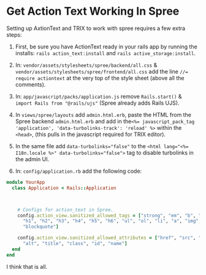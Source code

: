 # Get Action Text Working In Spree

Setting up AxtionText and TRIX to work with spree requires a few extra steps:

1. First, be sure you have ActionText ready in your rails app by running the installs: `rails action_text:install` and `rails active_storage:install`.

2. In: `vendor/assets/stylesheets/spree/backend/all.css` & `vendor/assets/stylesheets/spree/frontend/all.css` add the line `//= require actiontext`
at the very top of the style sheet (above all the comments).

3. In: `app/javascript/packs/application.js` remove `Rails.start()` & `import Rails from "@rails/ujs"` (Spree already adds Rails UJS).

4. In `views/spree/layouts` add `admin.html.erb`, paste the HTML from the Spree backend `admin.html.erb` and add in the`<%= javascript_pack_tag 'application', 'data-turbolinks-track': 'reload' %>` within the `<head>`,
  (this pulls in the javascript required for TRIX editor).

5. In the same file add `data-turbolinks="false"` to the `<html lang="<%= I18n.locale %>" data-turbolinks="false">` tag to disable turbolinks in the admin UI.

6. In: `config/application.rb` add the following code:

```ruby
module YourApp
  class Application < Rails::Application



    # Configs for action_text in Spree.
    config.action_view.sanitized_allowed_tags = ["strong", "em", "b", "i", "p", "pre", "hr", "br", "div", "span",
      "h1", "h2", "h3", "h4", "h5", "h6", "ul", "ol", "li", "a", "img",
      "blockquote"]

    config.action_view.sanitized_allowed_attributes = ["href", "src", "width", "height",
      "alt", "title", "class", "id", "name"]
  end
end
```

I think that is all.
